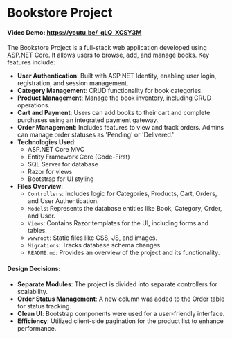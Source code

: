 # Bookstore Project
#### Video Demo: https://youtu.be/_qLQ_XCSY3M
The Bookstore Project is a full-stack web application developed using ASP.NET Core. It allows users to browse, add, and manage books. Key features include:

- **User Authentication**: Built with ASP.NET Identity, enabling user login, registration, and session management.
- **Category Management**: CRUD functionality for book categories.
- **Product Management**: Manage the book inventory, including CRUD operations.
- **Cart and Payment**: Users can add books to their cart and complete purchases using an integrated payment gateway.
- **Order Management**: Includes features to view and track orders. Admins can manage order statuses as 'Pending' or 'Delivered.'
- **Technologies Used**:
  - ASP.NET Core MVC
  - Entity Framework Core (Code-First)
  - SQL Server for database
  - Razor for views
  - Bootstrap for UI styling
- **Files Overview**:
  - `Controllers`: Includes logic for Categories, Products, Cart, Orders, and User Authentication.
  - `Models`: Represents the database entities like Book, Category, Order, and User.
  - `Views`: Contains Razor templates for the UI, including forms and tables.
  - `wwwroot`: Static files like CSS, JS, and images.
  - `Migrations`: Tracks database schema changes.
  - `README.md`: Provides an overview of the project and its functionality.

#### Design Decisions:
- **Separate Modules**: The project is divided into separate controllers for scalability.
- **Order Status Management**: A new column was added to the Order table for status tracking.
- **Clean UI**: Bootstrap components were used for a user-friendly interface.
- **Efficiency**: Utilized client-side pagination for the product list to enhance performance.


